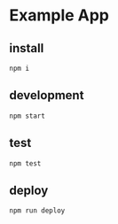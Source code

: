 # Example App

## install
```
npm i
```

## development
```
npm start
```

## test
```
npm test
```

## deploy
```
npm run deploy
```